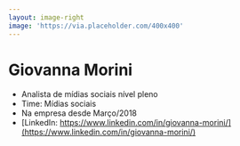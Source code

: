 ```yaml
---
layout: image-right
image: 'https://via.placeholder.com/400x400'
---
```


# Giovanna Morini

* Analista de mídias sociais nível pleno
* Time: Mídias sociais
* Na empresa desde Março/2018
* [LinkedIn: https://www.linkedin.com/in/giovanna-morini/](https://www.linkedin.com/in/giovanna-morini/)